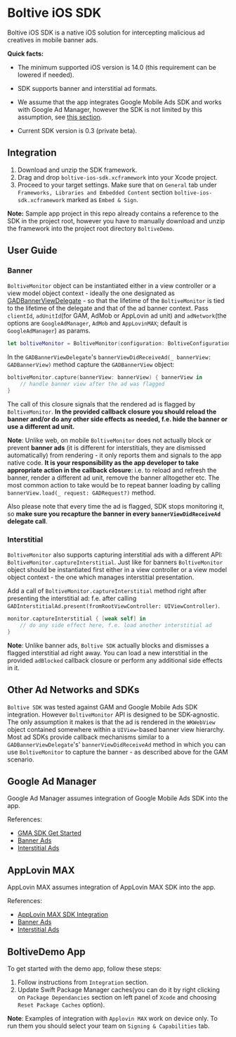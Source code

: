 # Boltive iOS SDK

Boltive iOS SDK is a native iOS solution for intercepting malicious ad creatives in mobile banner ads.  

**Quick facts:**

- The minimum supported iOS version is 14.0 (this requirement can be lowered if needed).

- SDK supports banner and interstitial ad formats. 

- We assume that the app integrates Google Mobile Ads SDK and works with Google Ad Manager, however the SDK is not limited by this assumption, see [this section](https://github.com/ad-lightning/android-sdk-sample-app#other-ad-networks-and-sdks).

- Current SDK version is 0.3 (private beta).

## Integration

1. Download and unzip the SDK framework. 
2. Drag and drop `boltive-ios-sdk.xcframework` into your Xcode project.
3. Proceed to your target settings. Make sure that on `General` tab under `Frameworks, Libraries and Embedded Content` section `boltive-ios-sdk.xcframework` marked as `Embed & Sign`. 

**Note:** Sample app project in this repo already contains a reference to the SDK in the project root, however you have to manually download and unzip the framework into the project root directory `BoltiveDemo`.

## User Guide

### Banner 

`BoltiveMonitor` object can be instantiated either in a view controller or a view model object context - ideally the one designated as [GADBannerViewDelegate](https://developers.google.com/ad-manager/mobile-ads-sdk/ios/api/reference/Protocols/GADBannerViewDelegate) - so that the lifetime of the `BoltiveMonitor` is tied to the lifetime of the delegate and that of the ad banner context. Pass `clientId`, `adUnitId`(for GAM, AdMob or AppLovin ad unit) and `adNetwork`(the options are `GoogleAdManager`, `AdMob` and `AppLovinMAX`; default is `GoogleAdManager`) as params.

```swift
let boltiveMonitor = BoltiveMonitor(configuration: BoltiveConfiguration(clientId: "<your client id>", adUnitId: "<your ad unit id>", adNetwork: .GoogleAdManager))
```

In the `GADBannerViewDelegate`'s `bannerViewDidReceiveAd(_ bannerView: GADBannerView)` method capture the `GADBannerView` object:

```swift
boltiveMonitor.capture(bannerView: bannerView) { bannerView in
    // handle banner view after the ad was flagged
}
```

The call of this closure signals that the rendered ad is flagged by `BoltiveMonitor`. **In the provided callback closure you should reload the banner and/or do any other side effects as needed, f.e. hide the banner or use a different ad unit.**

**Note**: Unlike web, on mobile `BoltiveMonitor` does not actually block or prevent **banner ads** (it is different for interstitials, they are dismissed automatically) from rendering - it only reports them and signals to the app native code.  **It is your responsibility as the app developer to take appropriate action in the callback closure**: i.e. to reload and refresh the banner, render a different ad unit, remove the banner alltogether etc.  The most common action to take would be to repeat banner loading by calling `bannerView.load(_ request: GADRequest?)` method.  

Also please note that every time the ad is flagged, SDK stops monitoring it, so **make sure you recapture the banner in every `bannerViewDidReceiveAd` delegate call**.

### Interstitial

`BoltiveMonitor` also supports capturing interstitial ads with a different API: `BoltiveMonitor.captureInterstitial`.  Just like for banners `BoltiveMonitor` object should be instantiated first either in a view controller or a view model object context - the one which manages interstitial presentation.

Add a call of `BoltiveMonitor.captureInterstitial` method right after presenting the interstitial ad: f.e. after calling `GADInterstitialAd.present(fromRootViewController: UIViewController)`.

```swift
monitor.captureInterstitial { [weak self] in
    // do any side effect here, f.e. load another interstitial ad
}
```

**Note**: Unlike banner ads, `Boltive SDK` actually blocks and dismisses a flagged interstitial ad right away.  You can load a new interstitial in the provided `adBlocked` callback closure or perform any additional side effects in it.

## Other Ad Networks and SDKs

`Boltive SDK` was tested against GAM and Google Mobile Ads SDK integration.  However `BoltiveMonitor` API is designed to be SDK-agnostic.  The only assumption it makes is that the ad is rendered in the `WKWebView` object contained somewhere within a `UIView`-based banner view hierarchy.  Most ad SDKs provide callback mechanisms similar to a `GADBannerViewDelegate`'s' `bannerViewDidReceiveAd` method in which you can use `BoltiveMonitor` to capture the banner - as described above for the GAM scenario.

## Google Ad Manager

Google Ad Manager assumes integration of Google Mobile Ads SDK into the app.

References: 

- [GMA SDK Get Started](https://developers.google.com/ad-manager/mobile-ads-sdk/ios/quick-start)
- [Banner Ads](https://developers.google.com/ad-manager/mobile-ads-sdk/ios/banner)
- [Interstitial Ads](https://developers.google.com/ad-manager/mobile-ads-sdk/ios/interstitial)

## AppLovin MAX 

AppLovin MAX assumes integration of AppLovin MAX SDK into the app.

References: 

- [AppLovin MAX SDK Integration](https://dash.applovin.com/documentation/mediation/ios/getting-started/integration)
- [Banner Ads](https://dash.applovin.com/documentation/mediation/ios/getting-started/banners)
- [Interstitial Ads](https://dash.applovin.com/documentation/mediation/ios/getting-started/interstitials)

## BoltiveDemo App 

To get started with the demo app, follow these steps:

1. Follow instructions from `Integration` section. 
2. Update Swift Package Manager caches(you can do it by right clicking on `Package Dependancies` section on left panel of `Xcode` and choosing `Reset Package Caches` option). 

**Note**: Examples of integration with `Applovin MAX` work on device only. To run them you should select your team on `Signing & Capabilities` tab. 
